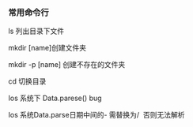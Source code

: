### 常用命令行

ls   列出目录下文件

mkdir [name]创建文件夹  

mkdir -p [name] 创建不存在的文件夹

cd  切换目录

Ios 系统下 Data.parese() bug

Ios 系统Data.parse日期中间的- 需替换为/  否则无法解析


